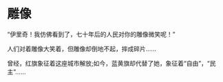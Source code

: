 # 雕像
“伊里奇！我仿佛看到了，七十年后的人民对你的雕像微笑呢！”  

人们对着雕像大笑着，但雕像却倒地不起，摔成碎片……  

曾经，红旗象征着这座城市解放;如今，蓝黄旗却代替了她，象征着“自由”，“民主”……
